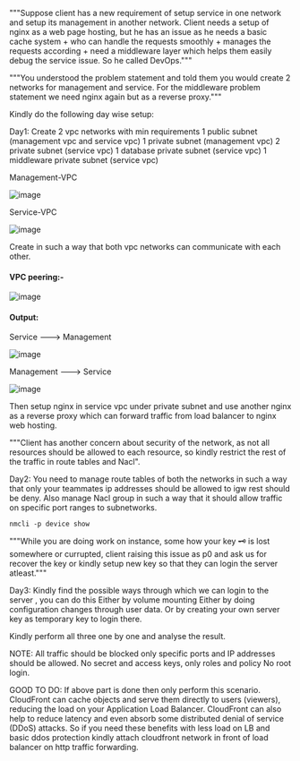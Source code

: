 """Suppose client has a new requirement of setup service in one network and setup its management in another network. 
Client needs a setup of nginx as a web page hosting, but he has an issue as he needs a basic cache system + who can handle the requests smoothly + 
manages the requests according + need a middleware layer which helps them easily debug the service issue. So he called DevOps."""

"""You understood the problem statement and told them you would create 2 networks for management and service. 
For the middleware problem statement we need nginx again but as a reverse proxy."""

Kindly do the following day wise setup:

Day1: 
Create 2 vpc networks with min requirements
1 public subnet (management vpc and service vpc)
1 private subnet (management vpc)
2 private subnet (service vpc)
1 database private subnet (service vpc)
1 middleware private subnet (service vpc)

Management-VPC

![image](https://github.com/HarshitSingh-Codes/aws-practice/assets/67234531/27e4b10c-c99b-4115-a473-178fc70c2066)

Service-VPC

![image](https://github.com/HarshitSingh-Codes/aws-practice/assets/67234531/104647d5-4f39-4119-8129-d63accb0ad13)


Create in such a way that both vpc networks can communicate with each other. 

#### VPC peering:-

![image](https://github.com/HarshitSingh-Codes/aws-practice/assets/67234531/7aa81138-8d98-43cc-a077-fb28aa7826bd)

#### Output:

Service ---> Management

![image](https://github.com/HarshitSingh-Codes/aws-practice/assets/67234531/7bfca72b-a688-483f-995c-27e4d032461a)

Management ---> Service

![image](https://github.com/HarshitSingh-Codes/aws-practice/assets/67234531/59237c97-3c5b-4a3e-b88a-6ea628da8950)


Then setup nginx in service vpc under private subnet and use another nginx as a reverse proxy which can forward traffic from load balancer to nginx web hosting.

"""Client has another concern about security of the network, as not all resources should be allowed to
each resource, so kindly restrict the rest of the traffic in route tables and Nacl".

Day2:
You need to manage route tables of both the networks in such a way that only your teammates ip addresses should be allowed to igw rest should be deny.
Also manage Nacl group in such a way that it should allow traffic on specific port ranges to subnetworks.
    
    nmcli -p device show


"""While you are doing work on instance, some how your key 🗝️ is lost somewhere or currupted, client 
raising this issue as p0 and ask us for recover the key or kindly setup new key so that they can login the server atleast."""

Day3:
Kindly find the possible ways through which we can login to the server , you can do this 
Either by volume mounting
Either by doing configuration changes through user data.
Or by creating your own server key as temporary key to login there.

Kindly perform all three one by one and analyse the result.

NOTE: 
All traffic should be blocked only specific ports and IP addresses should be allowed.
No secret and access keys, only roles and policy
No root login. 

GOOD TO DO: 
If above part is done then only perform this scenario. CloudFront can cache objects and serve them directly to users (viewers), reducing the load on your Application Load Balancer. CloudFront can also help to reduce latency and even absorb some distributed denial of service (DDoS) attacks. So if you need these benefits with less load on LB and basic ddos protection kindly attach cloudfront network in front of load balancer on http traffic forwarding.

